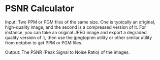 PSNR Calculator
==============

Input: Two PPM or PGM files of the same size. One is typically an original, high-quality image, and the second is a compressed version of it. For instance, you can take an original JPEG image and export a degraded quality versioin of it, then use the jpegtopnm utility or other similar utility from netpbm to get PPM or PGM files.

Output: The PSNR (Peak Signal to Noise Ratio) of the images.
